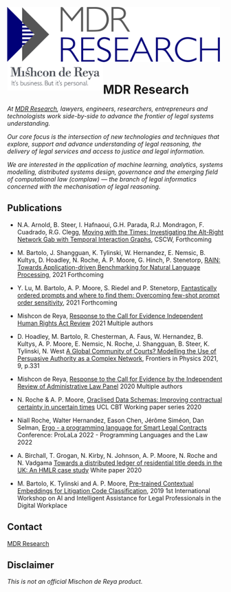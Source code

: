 <img src="https://github.com/mdrresearch/mdr-research/blob/main/images/MDR_Research_logo.png" align="left" width="495" height="128">
<br>
<br>
<br>
<br>
<br>
<br>
<img src="https://github.com/mdrresearch/mdr-research/blob/main/images/mishcon_logo.png" align="left" width="223" height="66">
<br>
<br>

# MDR Research

*At [MDR Research](https://mdrresearch.co.uk/), lawyers, engineers, researchers, entrepreneurs and technologists work side-by-side to advance the frontier of legal systems understanding.*  

*Our core focus is the intersection of new technologies and techniques that explore, support and advance understanding of legal reasoning, the delivery of legal services and access to justice and legal information.*

*We are interested in the application of machine learning, analytics, systems modelling, distributed systems design, governance and the emerging field of computational law (complaw) — the branch of legal informatics concerned with the mechanisation of legal reasoning.*

## Publications

- N.A. Arnold, B. Steer, I. Hafnaoui, G.H. Parada, R.J. Mondragon, F. Cuadrado, R.G. Clegg, [Moving with the Times: Investigating the Alt-Right Network Gab with Temporal Interaction Graphs](https://github.com/mdrresearch/mdr-research/blob/main/Moving_with_the_Times), CSCW, Forthcoming


- M. Bartolo, J. Shangguan, K. Tylinski, W. Hernandez, E. Nemsic, B. Kultys, D. Hoadley, N. Roche, A. P. Moore, G. Hinch, P. Stenetorp, [RAIN: Towards Application-driven Benchmarking for Natural Language Processing](https://github.com/mdrresearch/mdr-research/blob/main/RAIN_Benchmark), 2021 Forthcoming


- Y. Lu, M. Bartolo, A. P. Moore, S. Riedel and P. Stenetorp, [Fantastically ordered prompts and where to find them: Overcoming few-shot prompt order sensitivity](https://github.com/mdrresearch/mdr-research/blob/main/Fantastically_ordered_prompts), 2021 Forthcoming


- Mishcon de Reya, [Response to the Call for Evidence Independent Human Rights Act Review](https://github.com/mdrresearch/mdr-research/blob/main/Response_to_the_Call_for_Evidence_Human_Rights) 2021 Multiple authors


- D. Hoadley, M. Bartolo, R. Chesterman, A. Faus, W. Hernandez, B. Kultys, A. P. Moore, E. Nemsic, N. Roche, J. Shangguan, B. Steer, K. Tylinski, N. West [A Global Community of Courts? Modelling the Use of Persuasive Authority as a Complex Network](https://github.com/mdrresearch/mdr-research/blob/main/A_Global_Community_of_Courts), Frontiers in Physics 2021, 9, p.331


- Mishcon de Reya, [Response to the Call for Evidence by the Independent Review of Administrative Law Panel](https://github.com/mdrresearch/mdr-research/blob/main/Response_to_the_Call_for_Evidence_Administrative_Law) 2020 Multiple authors


- N. Roche & A. P. Moore, [Oraclised Data Schemas: Improving contractual certainty in uncertain times](https://github.com/mdrresearch/mdr-research/blob/main/Oraclised_Data_Schemas) UCL CBT Working paper series 2020


- Niall Roche, Walter Hernandez, Eason Chen, Jérôme Siméon, Dan Selman, [Ergo - a programming language for Smart Legal Contracts](https://github.com/mdrresearch/mdr-research/blob/main/Ergo_a_programming_language_for_Smart_Legal_Contracts/) Conference: ProLaLa 2022 - Programming Languages and the Law 2022


- A. Birchall, T. Grogan, N. Kirby, N. Johnson, A. P. Moore, N. Roche and N. Vadgama [Towards a distributed ledger of residential title deeds in the UK: An HMLR case study](https://github.com/mdrresearch/mdr-research/blob/main/Towards_a_distributed_ledger) White paper 2020


- M. Bartolo, K. Tylinski and A. P. Moore, [Pre-trained Contextual Embeddings for Litigation Code Classification](https://github.com/mdrresearch/mdr-research/blob/main/Pre-trained_Contextual_Embeddings), 2019 1st International Workshop on AI and Intelligent Assistance for Legal Professionals in the Digital Workplace

## Contact

[MDR Research](https://mdrresearch.co.uk/)

## Disclaimer

*This is not an official Mischon de Reya product.*
